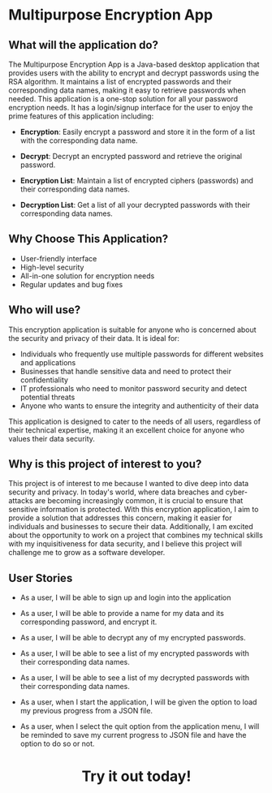 # Multipurpose Encryption App

## What will the application do?

The Multipurpose Encryption App is a Java-based desktop application that provides users with the ability to encrypt and 
decrypt passwords using the RSA algorithm. It maintains a list of encrypted passwords and their corresponding data names, 
making it easy to retrieve passwords when needed. 
This application is a one-stop solution for all your password encryption needs. It has a login/signup interface for the 
user to enjoy the prime features of this application including:

- **Encryption**: Easily encrypt a password and store it in the form of a list with the corresponding data name.


- **Decrypt**: Decrypt an encrypted password and retrieve the original password.


- **Encryption List**: Maintain a list of encrypted ciphers (passwords) and their corresponding data names.


- **Decryption List**: Get a list of all your decrypted passwords with their corresponding data names.


## Why Choose This Application?
- User-friendly interface
- High-level security
- All-in-one solution for encryption needs
- Regular updates and bug fixes

## Who will use?

This encryption application is suitable for anyone who is concerned about the security and privacy of their data. It is ideal for:

- Individuals who frequently use multiple passwords for different websites and applications
- Businesses that handle sensitive data and need to protect their confidentiality
- IT professionals who need to monitor password security and detect potential threats
- Anyone who wants to ensure the integrity and authenticity of their data

This application is designed to cater to the needs of all users, regardless of their technical expertise, making it an excellent choice for anyone who values their data security.

## Why is this project of interest to you?
This project is of interest to me because I wanted to dive deep into data security and privacy. In today's world, where data breaches and
cyber-attacks are becoming increasingly common, it is crucial to ensure that sensitive information is protected. With this encryption application, I aim to provide a solution that addresses this concern, making it easier for individuals and businesses to secure their data. Additionally, I am excited about the opportunity to work on a project that combines my technical skills with my inquisitiveness for data security, and I believe this project will challenge me to grow as a software developer.

## User Stories

* As a user, I will be able to sign up and login into the application

* As a user, I will be able to provide a name for my data and its corresponding password, and encrypt it.

* As a user, I will be able to decrypt any of my encrypted passwords.

* As a user, I will be able to see a list of my encrypted passwords with their corresponding data names.

* As a user, I will be able to see a list of my decrypted passwords with their corresponding data names.

* As a user, when I start the application, I will be given the option to load my previous progress from a JSON file.

* As a user, when I select the quit option from the application menu, I will be reminded to save my current progress to 
JSON file and have the option to do so or not.

<h1 align="center">
 Try it out today!
</h1>
